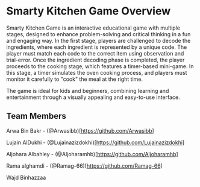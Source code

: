 # Smarty Kitchen Game Overview
Smarty Kitchen Game is an interactive educational game with multiple stages, designed to enhance problem-solving and critical thinking in a fun and engaging way. In the first stage, players are challenged to decode the ingredients, where each ingredient is represented by a unique code. The player must match each code to the correct item using observation and trial-error.
Once the ingredient decoding phase is completed, the player proceeds to the cooking stage, which features a timer-based mini-game. In this stage, a timer simulates the oven cooking process, and players must monitor it carefully to "cook" the meal at the right time.

The game is ideal for kids and beginners, combining learning and entertainment through a visually appealing and easy-to-use interface.

## Team Members
Arwa Bin Bakr - (@Arwasibb)[https://github.com/Arwasibb]

Lujain AlDukhi - (@Lujainazizdokhi)[https://github.com/Lujainazizdokhi]

Aljohara Albahley - (@Aljoharamhb)[https://github.com/Aljoharamhb]

Rama alghamdi - (@Ramag-66)[https://github.com/Ramag-66]

Wajd Binhazzaa 
